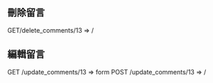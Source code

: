 ## 刪除留言

GET/delete_comments/13 => /

## 編輯留言

GET /update_comments/13 => form
POST /update_comments/13 => /
